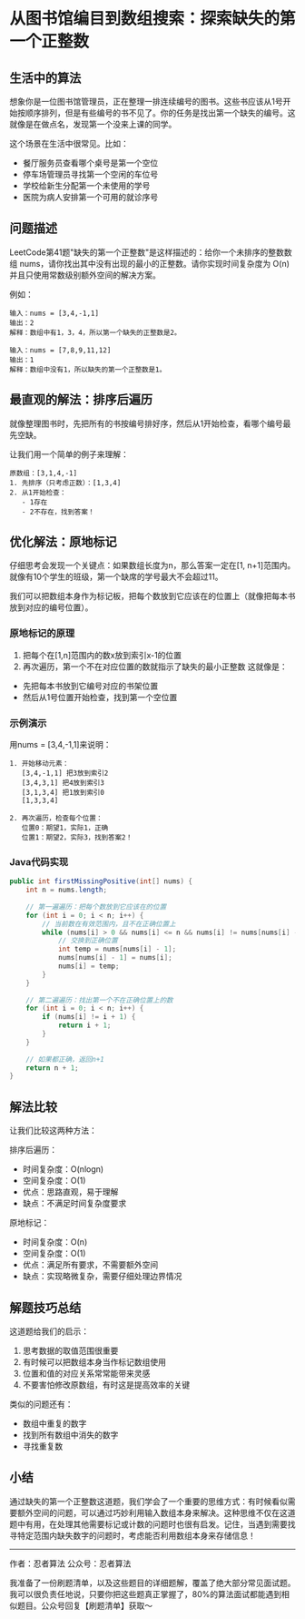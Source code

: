 # 从图书馆编目到数组搜索：探索缺失的第一个正整数

## 生活中的算法
想象你是一位图书馆管理员，正在整理一排连续编号的图书。这些书应该从1号开始按顺序排列，但是有些编号的书不见了。你的任务是找出第一个缺失的编号。这就像是在做点名，发现第一个没来上课的同学。

这个场景在生活中很常见。比如：
- 餐厅服务员查看哪个桌号是第一个空位
- 停车场管理员寻找第一个空闲的车位号
- 学校给新生分配第一个未使用的学号
- 医院为病人安排第一个可用的就诊序号

## 问题描述
LeetCode第41题"缺失的第一个正整数"是这样描述的：给你一个未排序的整数数组 nums，请你找出其中没有出现的最小的正整数。请你实现时间复杂度为 O(n) 并且只使用常数级别额外空间的解决方案。

例如：
```
输入：nums = [3,4,-1,1]
输出：2
解释：数组中有1，3，4，所以第一个缺失的正整数是2。

输入：nums = [7,8,9,11,12]
输出：1
解释：数组中没有1，所以缺失的第一个正整数是1。
```

## 最直观的解法：排序后遍历
就像整理图书时，先把所有的书按编号排好序，然后从1开始检查，看哪个编号最先空缺。

让我们用一个简单的例子来理解：
```
原数组：[3,1,4,-1]
1. 先排序（只考虑正数）：[1,3,4]
2. 从1开始检查：
   - 1存在
   - 2不存在，找到答案！
```

## 优化解法：原地标记
仔细思考会发现一个关键点：如果数组长度为n，那么答案一定在[1, n+1]范围内。就像有10个学生的班级，第一个缺席的学号最大不会超过11。

我们可以把数组本身作为标记板，把每个数放到它应该在的位置上（就像把每本书放到对应的编号位置）。

### 原地标记的原理
1. 把每个在[1,n]范围内的数x放到索引x-1的位置
2. 再次遍历，第一个不在对应位置的数就指示了缺失的最小正整数
这就像是：
- 先把每本书放到它编号对应的书架位置
- 然后从1号位置开始检查，找到第一个空位置

### 示例演示
用nums = [3,4,-1,1]来说明：
```
1. 开始移动元素：
   [3,4,-1,1] 把3放到索引2
   [3,4,3,1] 把4放到索引3
   [3,1,3,4] 把1放到索引0
   [1,3,3,4]

2. 再次遍历，检查每个位置：
   位置0：期望1，实际1，正确
   位置1：期望2，实际3，找到答案2！
```

### Java代码实现
```java
public int firstMissingPositive(int[] nums) {
    int n = nums.length;
    
    // 第一遍遍历：把每个数放到它应该在的位置
    for (int i = 0; i < n; i++) {
        // 当前数在有效范围内，且不在正确位置上
        while (nums[i] > 0 && nums[i] <= n && nums[i] != nums[nums[i] - 1]) {
            // 交换到正确位置
            int temp = nums[nums[i] - 1];
            nums[nums[i] - 1] = nums[i];
            nums[i] = temp;
        }
    }
    
    // 第二遍遍历：找出第一个不在正确位置上的数
    for (int i = 0; i < n; i++) {
        if (nums[i] != i + 1) {
            return i + 1;
        }
    }
    
    // 如果都正确，返回n+1
    return n + 1;
}
```

## 解法比较
让我们比较这两种方法：

排序后遍历：
- 时间复杂度：O(nlogn)
- 空间复杂度：O(1)
- 优点：思路直观，易于理解
- 缺点：不满足时间复杂度要求

原地标记：
- 时间复杂度：O(n)
- 空间复杂度：O(1)
- 优点：满足所有要求，不需要额外空间
- 缺点：实现略微复杂，需要仔细处理边界情况

## 解题技巧总结
这道题给我们的启示：
1. 思考数据的取值范围很重要
2. 有时候可以把数组本身当作标记数组使用
3. 位置和值的对应关系常常能带来灵感
4. 不要害怕修改原数组，有时这是提高效率的关键

类似的问题还有：
- 数组中重复的数字
- 找到所有数组中消失的数字
- 寻找重复数

## 小结
通过缺失的第一个正整数这道题，我们学会了一个重要的思维方式：有时候看似需要额外空间的问题，可以通过巧妙利用输入数组本身来解决。这种思维不仅在这道题中有用，在处理其他需要标记或计数的问题时也很有启发。记住，当遇到需要找寻特定范围内缺失数字的问题时，考虑能否利用数组本身来存储信息！

---
作者：忍者算法
公众号：忍者算法

我准备了一份刷题清单，以及这些题目的详细题解，覆盖了绝大部分常见面试题。我可以很负责任地说，只要你把这些题真正掌握了，80%的算法面试都能遇到相似题目。公众号回复【刷题清单】获取～